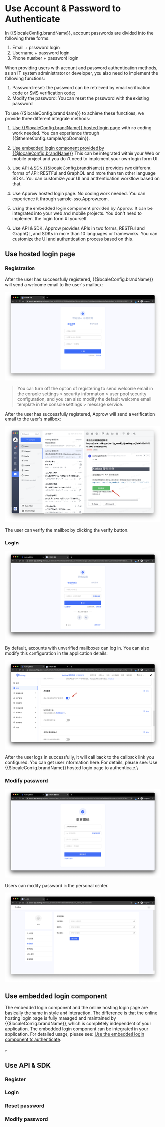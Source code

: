 # Use Account & Password to Authenticate

<LastUpdated/>

In {{$localeConfig.brandName}}, account passwords are divided into the following three forms: 
1. Email + password login 
2. Username + password login 
3. Phone number + password login

When providing users with account and password authentication methods, as an IT system administrator or developer, you also need to implement the following functions:

1. Password reset: the password can be retrieved by email verification code or SMS verification code; 
2. Modify the password: You can reset the password with the existing password.

To use {{$localeConfig.brandName}} to achieve these functions, we provide three different integrate methods:

1. [Use {{$localeConfig.brandName}} hosted login page](#Use-hosted-login-page) with no coding work needed. You can experience through {{$themeConfig.sampleAppDomain}}.
2. [Use embedded login component provided by {{$localeConfig.brandName}}](#Use-embedded-login-component) This can be integrated within your Web or mobile project and you don't need to implement your own login form UI.
3. [Use API & SDK](#Use-api-sdk),{{$localeConfig.brandName}} provides two different forms of API: RESTFul and GraphQL and more than ten other language SDKs. You can customize your UI and anthentication workflow based on that.  

1. Use Approw hosted login page. No coding work needed. You can experience it through sample-sso.Approw.com.
2. Using the embedded login component provided by Approw. It can be integrated into your web and mobile projects. You don't need to implement the login form UI yourself.
3. Use API & SDK. Approw provides APIs in two forms, RESTFul and GraphQL, and SDKs in more than 10 languages or frameworks. You can customize the UI and authentication process based on this.

## Use hosted login page

### Registration

After the user has successfully registered, {{$localeConfig.brandName}} will send a welcome email to the user's mailbox:

![](../../images/register-by-email.png)

> You can turn off the option of registering to send welcome email in the console settings > security information > user pool security configuration, and you can also modify the default welcome email template in the console settings > message service.

After the user has successfully registered, Approw will send a verification email to the user's mailbox:

![](../../images/verify-user-email.png)

The user can verify the mailbox by clicking the verify button.

### Login

![](../../images/login-page.png)

By default, accounts with unverified mailboxes can log in. You can also modify this configuration in the application details:



![](../../images/disable-unverified-email-login.png)

After the user logs in successfully, it will call back to the callback link you configured. You can get user information here. For details, please see: Use {{$localeConfig.brandName}} hosted login page to authenticate.\

### Modify password


![](../../images/forget-password.png)


Users can modify password in the personal center.



![](../../images/change-password.png)

## Use embedded login component

The embedded login component and the online hosting login page are basically the same in style and interaction. The difference is that the online hosting login page is fully managed and maintained by {{$localeConfig.brandName}}, which is completely independent of your application. The embedded login component can be integrated in your application.
For detailed usage, please see: [Use the embedded login component to authenticate]().

。

## Use API & SDK

### Register

<StackSelector snippet="register-by-email-password" selectLabel="choose language" :order="['java', 'javascript', 'python', 'csharp']"/>

### Login

<StackSelector snippet="login-by-email-password" selectLabel="choose language" :order="['java', 'javascript', 'python', 'csharp']"/>

###  Reset password

<StackSelector snippet="reset-password" selectLabel="choose language" :order="['java', 'javascript', 'python', 'csharp']"/>

### Modify password

<StackSelector snippet="update-password" selectLabel="choose language" :order="['java', 'javascript', 'python', 'csharp']"/>
